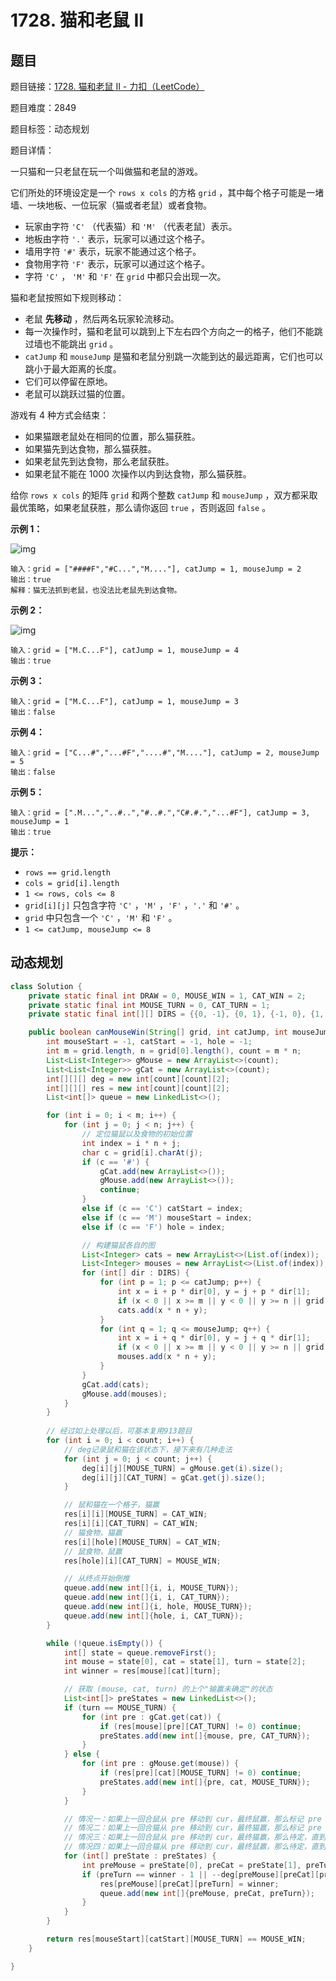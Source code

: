 # 1728. 猫和老鼠 II

## 题目

题目链接：[1728. 猫和老鼠 II - 力扣（LeetCode）](https://leetcode.cn/problems/cat-and-mouse-ii/description/)

题目难度：2849

题目标签：动态规划

题目详情：

一只猫和一只老鼠在玩一个叫做猫和老鼠的游戏。

它们所处的环境设定是一个 `rows x cols` 的方格 `grid` ，其中每个格子可能是一堵墙、一块地板、一位玩家（猫或者老鼠）或者食物。

- 玩家由字符 `'C'` （代表猫）和 `'M'` （代表老鼠）表示。
- 地板由字符 `'.'` 表示，玩家可以通过这个格子。
- 墙用字符 `'#'` 表示，玩家不能通过这个格子。
- 食物用字符 `'F'` 表示，玩家可以通过这个格子。
- 字符 `'C'` ， `'M'` 和 `'F'` 在 `grid` 中都只会出现一次。

猫和老鼠按照如下规则移动：

- 老鼠 **先移动** ，然后两名玩家轮流移动。
- 每一次操作时，猫和老鼠可以跳到上下左右四个方向之一的格子，他们不能跳过墙也不能跳出 `grid` 。
- `catJump` 和 `mouseJump` 是猫和老鼠分别跳一次能到达的最远距离，它们也可以跳小于最大距离的长度。
- 它们可以停留在原地。
- 老鼠可以跳跃过猫的位置。

游戏有 4 种方式会结束：

- 如果猫跟老鼠处在相同的位置，那么猫获胜。
- 如果猫先到达食物，那么猫获胜。
- 如果老鼠先到达食物，那么老鼠获胜。
- 如果老鼠不能在 1000 次操作以内到达食物，那么猫获胜。

给你 `rows x cols` 的矩阵 `grid` 和两个整数 `catJump` 和 `mouseJump` ，双方都采取最优策略，如果老鼠获胜，那么请你返回 `true` ，否则返回 `false` 。

**示例 1：**

![img](https://assets.leetcode-cn.com/aliyun-lc-upload/uploads/2021/01/17/sample_111_1955.png)

```
输入：grid = ["####F","#C...","M...."], catJump = 1, mouseJump = 2
输出：true
解释：猫无法抓到老鼠，也没法比老鼠先到达食物。
```

**示例 2：**

![img](https://assets.leetcode-cn.com/aliyun-lc-upload/uploads/2021/01/17/sample_2_1955.png)

```
输入：grid = ["M.C...F"], catJump = 1, mouseJump = 4
输出：true
```

**示例 3：**

```
输入：grid = ["M.C...F"], catJump = 1, mouseJump = 3
输出：false
```

**示例 4：**

```
输入：grid = ["C...#","...#F","....#","M...."], catJump = 2, mouseJump = 5
输出：false
```

**示例 5：**

```
输入：grid = [".M...","..#..","#..#.","C#.#.","...#F"], catJump = 3, mouseJump = 1
输出：true
```

**提示：**

- `rows == grid.length`
- `cols = grid[i].length`
- `1 <= rows, cols <= 8`
- `grid[i][j]` 只包含字符 `'C'` ，`'M'` ，`'F'` ，`'.'` 和 `'#'` 。
- `grid` 中只包含一个 `'C'` ，`'M'` 和 `'F'` 。
- `1 <= catJump, mouseJump <= 8`



## 动态规划

``` java
class Solution {
    private static final int DRAW = 0, MOUSE_WIN = 1, CAT_WIN = 2;
    private static final int MOUSE_TURN = 0, CAT_TURN = 1;
    private static final int[][] DIRS = {{0, -1}, {0, 1}, {-1, 0}, {1, 0}};

    public boolean canMouseWin(String[] grid, int catJump, int mouseJump) {
        int mouseStart = -1, catStart = -1, hole = -1;
        int m = grid.length, n = grid[0].length(), count = m * n;
        List<List<Integer>> gMouse = new ArrayList<>(count);
        List<List<Integer>> gCat = new ArrayList<>(count);
        int[][][] deg = new int[count][count][2];
        int[][][] res = new int[count][count][2];
        List<int[]> queue = new LinkedList<>();

        for (int i = 0; i < m; i++) {
            for (int j = 0; j < n; j++) {
                // 定位猫鼠以及食物的初始位置
                int index = i * n + j;
                char c = grid[i].charAt(j);
                if (c == '#') {
                    gCat.add(new ArrayList<>());
                    gMouse.add(new ArrayList<>());
                    continue;
                }
                else if (c == 'C') catStart = index;
                else if (c == 'M') mouseStart = index;
                else if (c == 'F') hole = index;

                // 构建猫鼠各自的图
                List<Integer> cats = new ArrayList<>(List.of(index));
                List<Integer> mouses = new ArrayList<>(List.of(index));
                for (int[] dir : DIRS) {
                    for (int p = 1; p <= catJump; p++) {
                        int x = i + p * dir[0], y = j + p * dir[1];
                        if (x < 0 || x >= m || y < 0 || y >= n || grid[x].charAt(y) == '#') break;
                        cats.add(x * n + y);
                    }
                    for (int q = 1; q <= mouseJump; q++) {
                        int x = i + q * dir[0], y = j + q * dir[1];
                        if (x < 0 || x >= m || y < 0 || y >= n || grid[x].charAt(y) == '#') break;
                        mouses.add(x * n + y);
                    }
                }
                gCat.add(cats);
                gMouse.add(mouses);
            }
        }
        
        // 经过如上处理以后，可基本复用913题目
        for (int i = 0; i < count; i++) {
            // deg记录鼠和猫在该状态下，接下来有几种走法
            for (int j = 0; j < count; j++) {
                deg[i][j][MOUSE_TURN] = gMouse.get(i).size();
                deg[i][j][CAT_TURN] = gCat.get(j).size();
            }

            // 鼠和猫在一个格子，猫赢
            res[i][i][MOUSE_TURN] = CAT_WIN;
            res[i][i][CAT_TURN] = CAT_WIN;
            // 猫食物，猫赢
            res[i][hole][MOUSE_TURN] = CAT_WIN;
            // 鼠食物，鼠赢
            res[hole][i][CAT_TURN] = MOUSE_WIN;

            // 从终点开始倒推
            queue.add(new int[]{i, i, MOUSE_TURN});
            queue.add(new int[]{i, i, CAT_TURN});
            queue.add(new int[]{i, hole, MOUSE_TURN});
            queue.add(new int[]{hole, i, CAT_TURN});
        }

        while (!queue.isEmpty()) {
            int[] state = queue.removeFirst();
            int mouse = state[0], cat = state[1], turn = state[2];
            int winner = res[mouse][cat][turn];

            // 获取 (mouse, cat, turn) 的上个"输赢未确定"的状态
            List<int[]> preStates = new LinkedList<>();
            if (turn == MOUSE_TURN) {
                for (int pre : gCat.get(cat)) {
                    if (res[mouse][pre][CAT_TURN] != 0) continue;
                    preStates.add(new int[]{mouse, pre, CAT_TURN});
                }
            } else {
                for (int pre : gMouse.get(mouse)) {
                    if (res[pre][cat][MOUSE_TURN] != 0) continue;
                    preStates.add(new int[]{pre, cat, MOUSE_TURN});
                }
            }

            // 情况一：如果上一回合鼠从 pre 移动到 cur，最终鼠赢，那么标记 pre 状态为鼠赢
            // 情况二：如果上一回合猫从 pre 移动到 cur，最终猫赢，那么标记 pre 状态为猫赢
            // 情况三：如果上一回合鼠从 pre 移动到 cur，最终猫赢，那么待定，直到我们发现从 pre 出发能到达的状态都是猫赢，那么标记 pre 状态为猫赢
            // 情况四：如果上一回合猫从 pre 移动到 cur，最终鼠赢，那么待定，直到我们发现从 pre 出发能到达的状态都是鼠赢，那么标记 pre 状态为鼠赢
            for (int[] preState : preStates) {
                int preMouse = preState[0], preCat = preState[1], preTurn = preState[2];
                if (preTurn == winner - 1 || --deg[preMouse][preCat][preTurn] == 0) {
                    res[preMouse][preCat][preTurn] = winner;
                    queue.add(new int[]{preMouse, preCat, preTurn});
                }
            }
        }

        return res[mouseStart][catStart][MOUSE_TURN] == MOUSE_WIN;
    }

}
```